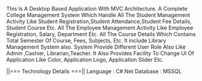 This Is A Desktop Based Application With MVC Architecture.
A Complete College Management System Which Handle All The Student Management Activity Like Student Registration,Student Attendance,Student Fee Details, Student Course Etc.
All The Employee Management Activity Like Employee Registration, Salary, Department Etc. 
All The Course Details Which Contains Total Semester Of Course, Fees, Subjects, Etc. 
It include Library Management System also. System Provide Different User Role Also Like Admin ,Cashier, Librarian,Teacher. 
It Also Provides Facility To Change UI Of Application Like Color, Application Logo, Application Slider Etc. 

||=== Technology Details ===|| 
 Language : C#.Net
 Database : MSSQL